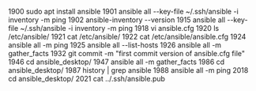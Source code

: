  1900  sudo apt install ansible
 1901  ansible all --key-file ~/.ssh/ansible -i inventory -m ping
 1902  ansible-inventory --version
 1915  ansible all --key-file ~/.ssh/ansible -i inventory -m ping
 1918  vi ansible.cfg
 1920  ls /etc/ansible/
 1921  cat /etc/ansible/
 1922  cat /etc/ansible/ansible.cfg
 1924  ansible all -m ping
 1925  ansible all --list-hosts
 1926  ansible all -m gather_facts
 1932  git commit -m "first commit version of ansible.cfg file"
 1946  cd ansible_desktop/
 1947  ansible all -m gather_facts
 1986  cd ansible_desktop/
 1987  history | grep ansible
 1988  ansible all -m ping
 2018  cd ansible_desktop/
 2021  cat ../.ssh/ansible.pub
